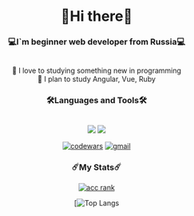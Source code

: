 <h1 align="center">👋Hi there👋</h1>
<h3 align="center">💻I`m beginner web developer from Russia💻</h3>
<br>
<div align="center">
  🔹 I love to studying something new in programming <br/>
  🔹 I plan to study Angular, Vue, Ruby
</div>

<h3 align="center">🛠️Languages and Tools🛠️</h3>
<br/>
<div align=center>
  <img src="https://skillicons.dev/icons?i=bootstrap,html,css,js,ts,npm,vite,react,redux,sass,tailwind,webpack" />
  <img src="https://skillicons.dev/icons?i=cs,figma,git,github,ps,vscode" />
</div>
<div align="center">
  
  [![codewars](https://img.shields.io/badge/Codewars-B1361E?style=flat&logo=Codewars&logoColor=white)](https://www.codewars.com/users/Golubok) 
  [![gmail](https://img.shields.io/badge/Gmail-D14836?style=for-the-badge&logo=gmail&logoColor=white)](mailto:kuznetsovaviktorya91@gmail.com)
</div>
<div align="center">
  <h3>☄️My Stats☄️</h3>
  
[![acc rank](https://www.codewars.com/users/Golubok/badges/large)](https://www.codewars.com/users/Golubok)<br/>

[![Top Langs](https://github-readme-stats.vercel.app/api/top-langs/?username=kuznets0va99&layout=compact&theme=vision-friendly-dark)
</div>
